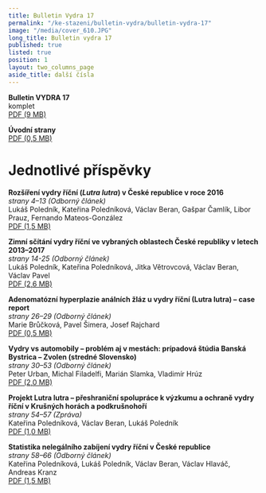 ```yaml
---
title: Bulletin Vydra 17
permalink: "/ke-stazeni/bulletin-vydra/bulletin-vydra-17"
image: "/media/cover_610.JPG"
long_title: Bulletin vydra 17
published: true
listed: true
position: 1
layout: two_columns_page
aside_title: další čísla
---
```

**Bulletin VYDRA 17**  
komplet  
[PDF (9 MB)](/media/Bulletin_VYDRA_17.pdf)

**Úvodní strany**  
[PDF (0,5 MB)](/media/cover.pdf)

# Jednotlivé příspěvky  

**Rozšíření vydry říční (*Lutra lutra*) v České republice v roce 2016**  
*strany 4–13 (Odborný článek)*  
Lukáš Poledník, Kateřina Poledníková, Václav Beran, Gašpar Čamlík,
Libor Prauz, Fernando Mateos-González  
[PDF (1,5 MB)](/media/Polednik_etal_4_13.pdf)

**Zimní sčítání vydry říční ve vybraných oblastech České republiky
v letech 2013–2017**  
*strany 14-25 (Odborný článek)*  
Lukáš Poledník, Kateřina Poledníková, Jitka Větrovcová, Václav Beran,
Václav Pavel  
[PDF (2,6 MB)](/media/Polednik_etal_14_25.pdf)

**Adenomatózní hyperplazie análních žláz u vydry říční (Lutra
lutra) – case report**  
*strany 26–29 (Odborný článek)*  
Marie Brůčková, Pavel Šimera, Josef Rajchard  
[PDF (0,5 MB)](/media/Bruckova_etal_26_29.pdf)

**Vydry vs automobily – problém aj v mestách: prípadová štúdia Banská
Bystrica – Zvolen (stredné Slovensko)**  
*strany 30–53 (Odborný článek)*  
Peter Urban, Michal Filadelfi, Marián Slamka, Vladimír Hrúz  
[PDF (2,0 MB)](/media/Urban_etal_30_53.pdf)

**Projekt Lutra lutra – přeshraniční spolupráce k výzkumu a ochraně
vydry říční v Krušných horách a podkrušnohoří**  
*strany 54–57 (Zpráva)*  
Kateřina Poledníková, Václav Beran, Lukáš Poledník  
[PDF (1,0 MB)](/media/Polednikova_etal_54_57.pdf)

**Statistika nelegálního zabíjení
vydry říční v České republice**  
*strany 58–66 (Odborný článek)*  
Kateřina Poledníková, Lukáš Poledník, Václav Beran, Václav Hlaváč,
Andreas Kranz  
[PDF (1,5 MB)](/media/Polednikova_etal_58_66.pdf)
